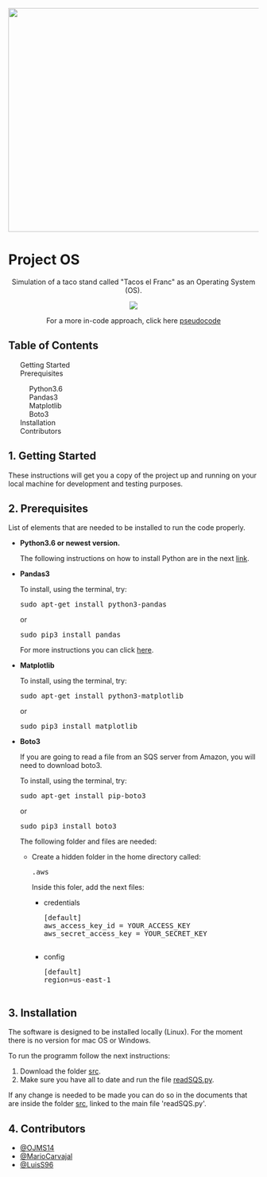 <p align="middle">
<img src="https://betanews.com/wp-content/uploads/2016/08/operating-system.jpg" width=700 height=450>
</p>
<h1>Project OS</h1>
<p align="middle">
  Simulation of a taco stand called "Tacos el Franc" as an Operating System (OS).
</p>
<p align="middle">
<img src="https://github.com/LuisS96/ProjectOS/blob/master/FlowChart.png">
</p>
<p align="middle">
  For a more in-code approach, click here <a href="https://github.com/LuisS96/ProjectOS/blob/master/pseudocode.txt"> pseudocode </a>
</p>
<h2><a href="TOC"></a>Table of Contents</h2>
<div id="TOC">
  <ol>
    <li>
      <a href="#getting_started">Getting Started</a>
    </li>
    <li>
      <a href="#prerequisites">Prerequisites</a>
    </li>
    <ul>
      <li>
        <a href="#python">Python3.6</a>
      </li>
      <li>
        <a href="#pandas">Pandas3</a>
      </li>
      <li>
        <a href="#matplotlib">Matplotlib</a>
      </li>
      <li>
        <a href="#boto">Boto3</a>
      </li>
    </ul>
    <li>
      <a href="#installation">Installation</a>
    </li>
    <li>
      <a href="#contributors">Contributors</a>
    </li>
  </ol>
</div>

<div id="getting_started">
  <h2>
    <a href="#TOC"></a>
    1. Getting Started
  </h2>
</div>
<p>
These instructions will get you a copy of the project up and running on your local machine for development and testing purposes.
</p>

<div id="prerequisites">
  <h2>
    <a href="#TOC"></a>
    2. Prerequisites
  </h2>
</div>
<p>
List of elements that are needed to be installed to run the code properly.
</p>
<ul>
  <li>
    <div id="python">
      <a href="#TOC"></a>
      <b>Python3.6 or newest version.</b>
    </div>
    <p>
    The following instructions on how to install Python are in the next <a href="http://docs.python-guide.org/en/latest/starting/install3/linux/">link</a>.
    </p>
  </li>
  <li>
    <div id="pandas">
      <a href="#TOC"></a>
      <b>Pandas3</b>
    </div>
    <p>To install, using the terminal, try:</p>
    <pre>sudo apt-get install python3-pandas</pre>
    <p>or</p>
    <pre>sudo pip3 install pandas</pre>
    <p>
      For more instructions you can click <a href="https://pandas.pydata.org/pandas-docs/stable/install.html">here</a>.
    </p>
  </li>
  <li>
    <div id="matplotlib">
      <a href="#TOC"></a>
      <b>Matplotlib</b>
    </div>
    <p>To install, using the terminal, try:</p>
    <pre>sudo apt-get install python3-matplotlib</pre>
    <p>or</p>
    <pre>sudo pip3 install matplotlib</pre>
  </li>
  <li>
    <div id="boto">
      <a href="#TOC"></a>
      <b>Boto3</b>
    </div>
    <p>If you are going to read a file from an SQS server from Amazon, you will need to download boto3.</p>
    <p>To install, using the terminal, try:</p>
    <pre>sudo apt-get install pip-boto3</pre>
    <p>or</p>
    <pre>sudo pip3 install boto3</pre>
    <p>The following folder and files are needed:</p>
    <ul>
      <li>
        Create a hidden folder in the home directory called:
        <pre>.aws</pre>
      </li>
      <p>Inside this foler, add the next files:</p>
      <ul>
        <li>
          credentials
          <pre>
[default]
aws_access_key_id = YOUR_ACCESS_KEY
aws_secret_access_key = YOUR_SECRET_KEY
          </pre>
        </li>
        <li>
          config
          <pre>
[default]
region=us-east-1
          </pre>
        </li>
      </ul>
    </ul>
  </li>
</ul>
<div id="installation">
  <h2><a href="#TOC"></a>
  3. Installation
  </h2>
</div>
<p>
The software is designed to be installed locally (Linux). For the moment there is no version for mac OS or Windows.
</p>
To run the programm follow the next instructions:
<ol>
  <li>
    Download the folder <a href="https://github.com/LuisS96/ProjectOS/tree/master/src">src</a>.
  </li>
  <li>
    Make sure you have all to date and run the file <a href="https://github.com/LuisS96/ProjectOS/blob/master/src/Threads.py">readSQS.py</a>.
  </li>
</ol>
<p>
  If any change is needed to be made you can do so in the documents that are inside the folder <a href="https://github.com/LuisS96/ProjectOS/tree/master/src">src</a>, linked to the main file 'readSQS.py'.
<div id="contributors">
  <h2><a href="#TOC"></a>
  4. Contributors
  </h2>
</div>
<ul>
  <li>
  <a href="https://github.com/OJMS14">@OJMS14</a>
  </li>
  <li>
  <a href="https://github.com/MarioCarvajal">@MarioCarvajal</a>
  </li>
  <li>
  <a href="https://github.com/LuisS96">@LuisS96</a>
  </li>
</ul>
